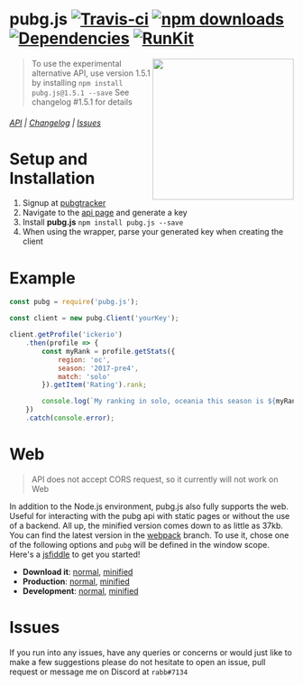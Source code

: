 # pubg.js [![Travis-ci](https://travis-ci.org/ickerio/pubg.js.svg?branch=master)](https://travis-ci.org/ickerio/pubg.js) [![npm downloads](https://img.shields.io/npm/dt/pubg.js.svg?maxAge=3600)](https://www.npmjs.com/package/pubg.js) [![Dependencies](https://img.shields.io/david/ickerio/pubg.js.svg?maxAge=3600)](https://david-dm.org/ickerio/pubg.js) [![RunKit](https://badge.runkitcdn.com/pubg.js.svg)](https://npm.runkit.com/pubg.js)

<img src="https://i.imgur.com/YzaajHA.png" width="250" align="right">

> To use the experimental alternative API, use version 1.5.1 by installing `npm install pubg.js@1.5.1 --save` See changelog #1.5.1 for details

###### [API](docs/api.md) | [Changelog](docs/changelog.md) | [Issues](#issues)


# Setup and Installation
1. Signup at [pubgtracker](https://pubgtracker.com/)
2. Navigate to the [api page](https://pubgtracker.com/site-api) and generate a key
3. Install **pubg.js** `npm install pubg.js --save`
4. When using the wrapper, parse your generated key when creating the client


# Example
```js
const pubg = require('pubg.js');

const client = new pubg.Client('yourKey');

client.getProfile('ickerio')
    .then(profile => {
        const myRank = profile.getStats({
            region: 'oc',
            season: '2017-pre4',
            match: 'solo'
        }).getItem('Rating').rank;

        console.log(`My ranking in solo, oceania this season is ${myRank}`);
    })
    .catch(console.error);
```

# Web
> API does not accept CORS request, so it currently will not work on Web

In addition to the Node.js environment, pubg.js also fully supports the web. Useful for interacting with the pubg api with static pages or without the use of a backend. All up, the minified version comes down to as little as 37kb. You can find the latest version in the [webpack](https://github.com/ickerio/pubg.js/tree/webpack) branch. To use it, chose one of the following options and `pubg` will be defined in the window scope. Here's a [jsfiddle](https://jsfiddle.net/mat4qfwn/) to get you started!
 - **Download it**: [normal](https://raw.githubusercontent.com/ickerio/pubg.js/webpack/pubg.js), [minified](https://raw.githubusercontent.com/ickerio/pubg.js/webpack/pubg.min.js)
 - **Production**: [normal](https://cdn.rawgit.com/ickerio/pubg.js/webpack/pubg.js), [minified](https://cdn.rawgit.com/ickerio/pubg.js/webpack/pubg.min.js)
 - **Development**: [normal](https://rawgit.com/ickerio/pubg.js/webpack/pubg.js), [minified](https://rawgit.com/ickerio/pubg.js/webpack/pubg.min.js)

# Issues
If you run into any issues, have any queries or concerns or would just like to make a few suggestions please do not hesitate to open an issue, pull request or message me on Discord at `rabb#7134`